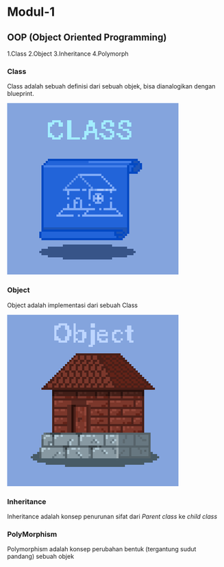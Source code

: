 # Modul-1

## OOP (Object Oriented Programming)
1.Class
2.Object
3.Inheritance
4.Polymorph

### Class

Class adalah sebuah definisi dari sebuah objek, bisa dianalogikan dengan blueprint.

![](./illustration_oop.gif)

### Object

Object adalah implementasi dari sebuah Class

![](./illustration_oop_1.gif)

### Inheritance 

Inheritance adalah konsep penurunan sifat dari _Parent class_ ke _child class_ 

### PolyMorphism

Polymorphism adalah konsep perubahan bentuk (tergantung sudut pandang) sebuah objek
